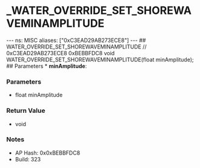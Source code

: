 # _WATER_OVERRIDE_SET_SHOREWAVEMINAMPLITUDE

--- ns: MISC aliases: ["0xC3EAD29AB273ECE8"] --- ## WATER_OVERRIDE_SET_SHOREWAVEMINAMPLITUDE  // 0xC3EAD29AB273ECE8 0xBEBBFDC8 void WATER_OVERRIDE_SET_SHOREWAVEMINAMPLITUDE(float minAmplitude);   ## Parameters * **minAmplitude**:

### Parameters
* float minAmplitude

### Return Value
* void

### Notes
* AP Hash: 0x0xBEBBFDC8
* Build: 323

